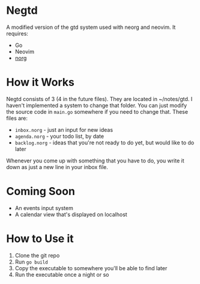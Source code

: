 # Negtd

A modified version of the gtd system used with neorg and neovim. It requires:

- Go
- Neovim
- [norg](https://github.com/nvim-neorg/neorg)

# How it Works

Negtd consists of 3 (4 in the future files). They are located in ~/notes/gtd. I haven't implemented a system to change that folder. You can just modify the source code in `main.go` somewhere if you need to change that. These files are:

- `inbox.norg` - just an input for new ideas
- `agenda.norg` - your todo list, by date
- `backlog.norg` - ideas that you're not ready to do yet, but would like to do later

Whenever you come up with something that you have to do, you write it down as just a new line in your inbox file.

# Coming Soon

- An events input system
- A calendar view that's displayed on localhost

# How to Use it

1. Clone the git repo
2. Run `go build`
3. Copy the executable to somewhere you'll be able to find later
4. Run the executable once a night or so
